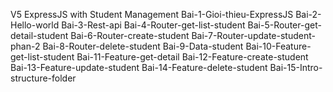 V5 ExpressJS with Student Management
Bai-1-Gioi-thieu-ExpressJS
Bai-2-Hello-world
Bai-3-Rest-api
Bai-4-Router-get-list-student
Bai-5-Router-get-detail-student
Bai-6-Router-create-student
Bai-7-Router-update-student-phan-2
Bai-8-Router-delete-student
Bai-9-Data-student
Bai-10-Feature-get-list-student
Bai-11-Feature-get-detail
Bai-12-Feature-create-student
Bai-13-Feature-update-student
Bai-14-Feature-delete-student
Bai-15-Intro-structure-folder